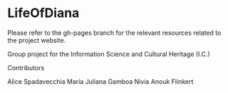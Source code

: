 # LifeOfDiana
Please refer to the gh-pages branch for the relevant resources related to the project website.

Group project for the Information Science and Cultural Heritage (I.C.)

Contributors

Alice Spadavecchia
María Juliana Gamboa Nivia
Anouk Flinkert 

